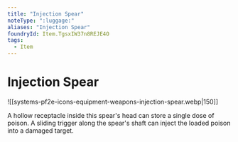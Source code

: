 ```yaml
---
title: "Injection Spear"
noteType: ":luggage:"
aliases: "Injection Spear"
foundryId: Item.TgsxIW37n8REJE4O
tags:
  - Item
---
```


# Injection Spear
![[systems-pf2e-icons-equipment-weapons-injection-spear.webp|150]]

A hollow receptacle inside this spear's head can store a single dose of poison. A sliding trigger along the spear's shaft can inject the loaded poison into a damaged target.

